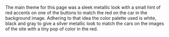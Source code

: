 The main theme for this page was a sleek metallic look with a small hint of red accents on one of the buttons to match the red on the car in the background image.
Adhering to that idea the color palette used is white, black and gray to give a silver metallic look to match the cars on the images of the site with a tiny pop of color in the red.
